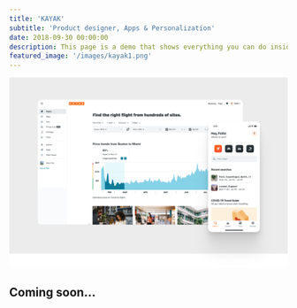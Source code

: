 ```yaml
---
title: 'KAYAK'
subtitle: 'Product designer, Apps & Personalization'
date: 2018-09-30 00:00:00
description: This page is a demo that shows everything you can do inside portfolio and blog posts.
featured_image: '/images/kayak1.png'
---
```


![](/images/kayak2.png)

<h2>Coming soon...</h2>


